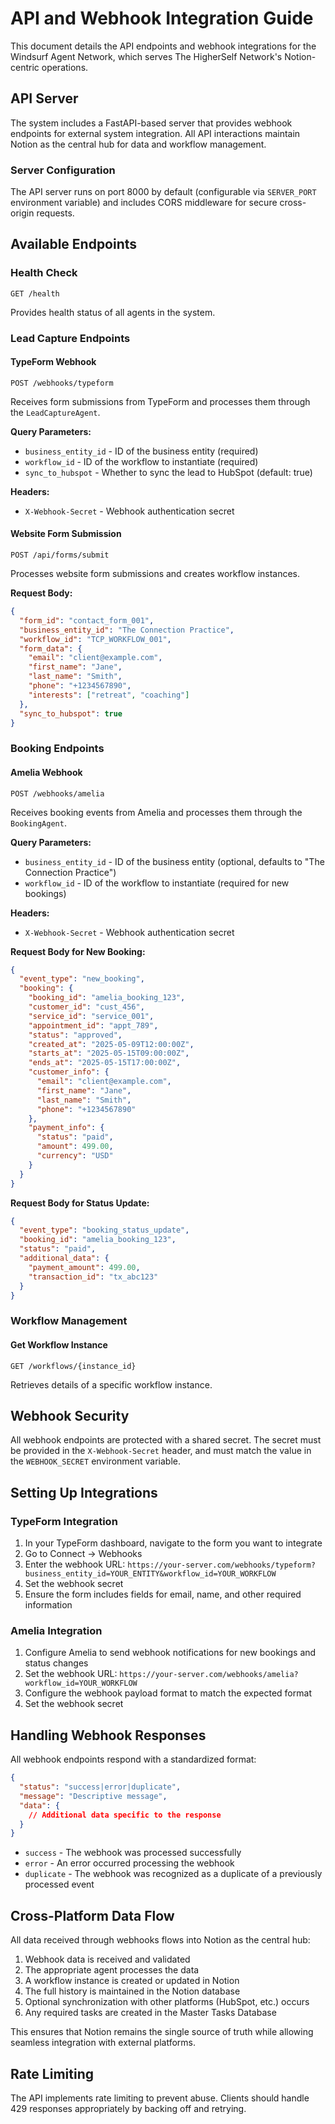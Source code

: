 # API and Webhook Integration Guide

This document details the API endpoints and webhook integrations for the Windsurf Agent Network, which serves The HigherSelf Network's Notion-centric operations.

## API Server

The system includes a FastAPI-based server that provides webhook endpoints for external system integration. All API interactions maintain Notion as the central hub for data and workflow management.

### Server Configuration

The API server runs on port 8000 by default (configurable via `SERVER_PORT` environment variable) and includes CORS middleware for secure cross-origin requests.

## Available Endpoints

### Health Check

```http
GET /health
```

Provides health status of all agents in the system.

### Lead Capture Endpoints

#### TypeForm Webhook

```http
POST /webhooks/typeform
```

Receives form submissions from TypeForm and processes them through the `LeadCaptureAgent`.

**Query Parameters:**

- `business_entity_id` - ID of the business entity (required)
- `workflow_id` - ID of the workflow to instantiate (required)
- `sync_to_hubspot` - Whether to sync the lead to HubSpot (default: true)

**Headers:**

- `X-Webhook-Secret` - Webhook authentication secret

#### Website Form Submission

```http
POST /api/forms/submit
```

Processes website form submissions and creates workflow instances.

**Request Body:**

```json
{
  "form_id": "contact_form_001",
  "business_entity_id": "The Connection Practice",
  "workflow_id": "TCP_WORKFLOW_001",
  "form_data": {
    "email": "client@example.com",
    "first_name": "Jane",
    "last_name": "Smith",
    "phone": "+1234567890",
    "interests": ["retreat", "coaching"]
  },
  "sync_to_hubspot": true
}
```

### Booking Endpoints

#### Amelia Webhook

```http
POST /webhooks/amelia
```

Receives booking events from Amelia and processes them through the `BookingAgent`.

**Query Parameters:**

- `business_entity_id` - ID of the business entity (optional, defaults to "The Connection Practice")
- `workflow_id` - ID of the workflow to instantiate (required for new bookings)

**Headers:**

- `X-Webhook-Secret` - Webhook authentication secret

**Request Body for New Booking:**

```json
{
  "event_type": "new_booking",
  "booking": {
    "booking_id": "amelia_booking_123",
    "customer_id": "cust_456",
    "service_id": "service_001",
    "appointment_id": "appt_789",
    "status": "approved",
    "created_at": "2025-05-09T12:00:00Z",
    "starts_at": "2025-05-15T09:00:00Z",
    "ends_at": "2025-05-15T17:00:00Z",
    "customer_info": {
      "email": "client@example.com",
      "first_name": "Jane",
      "last_name": "Smith",
      "phone": "+1234567890"
    },
    "payment_info": {
      "status": "paid",
      "amount": 499.00,
      "currency": "USD"
    }
  }
}
```

**Request Body for Status Update:**

```json
{
  "event_type": "booking_status_update",
  "booking_id": "amelia_booking_123",
  "status": "paid",
  "additional_data": {
    "payment_amount": 499.00,
    "transaction_id": "tx_abc123"
  }
}
```

### Workflow Management

#### Get Workflow Instance

```http
GET /workflows/{instance_id}
```

Retrieves details of a specific workflow instance.

## Webhook Security

All webhook endpoints are protected with a shared secret. The secret must be provided in the `X-Webhook-Secret` header, and must match the value in the `WEBHOOK_SECRET` environment variable.

## Setting Up Integrations

### TypeForm Integration

1. In your TypeForm dashboard, navigate to the form you want to integrate
2. Go to Connect → Webhooks
3. Enter the webhook URL: `https://your-server.com/webhooks/typeform?business_entity_id=YOUR_ENTITY&workflow_id=YOUR_WORKFLOW`
4. Set the webhook secret
5. Ensure the form includes fields for email, name, and other required information

### Amelia Integration

1. Configure Amelia to send webhook notifications for new bookings and status changes
2. Set the webhook URL: `https://your-server.com/webhooks/amelia?workflow_id=YOUR_WORKFLOW`
3. Configure the webhook payload format to match the expected format
4. Set the webhook secret

## Handling Webhook Responses

All webhook endpoints respond with a standardized format:

```json
{
  "status": "success|error|duplicate",
  "message": "Descriptive message",
  "data": {
    // Additional data specific to the response
  }
}
```

- `success` - The webhook was processed successfully
- `error` - An error occurred processing the webhook
- `duplicate` - The webhook was recognized as a duplicate of a previously processed event

## Cross-Platform Data Flow

All data received through webhooks flows into Notion as the central hub:

1. Webhook data is received and validated
2. The appropriate agent processes the data
3. A workflow instance is created or updated in Notion
4. The full history is maintained in the Notion database
5. Optional synchronization with other platforms (HubSpot, etc.) occurs
6. Any required tasks are created in the Master Tasks Database

This ensures that Notion remains the single source of truth while allowing seamless integration with external platforms.

## Rate Limiting

The API implements rate limiting to prevent abuse. Clients should handle 429 responses appropriately by backing off and retrying.

